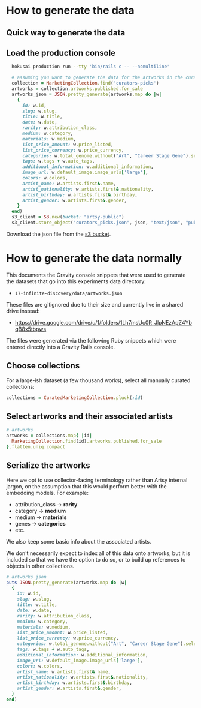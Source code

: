 # How to generate the data

## Quick way to generate the data

## Load the production console

```bash
  hokusai production run --tty 'bin/rails c -- --nomultiline'
```

```ruby
  # assuming you want to generate the data for the artworks in the curators picks collection
  collection = MarketingCollection.find('curators-picks')
  artworks = collection.artworks.published.for_sale
  artworks_json = JSON.pretty_generate(artworks.map do |w|
    {
      id: w.id,
      slug: w.slug,
      title: w.title,
      date: w.date,
      rarity: w.attribution_class,
      medium: w.category,
      materials: w.medium,
      list_price_amount: w.price_listed,
      list_price_currency: w.price_currency,
      categories: w.total_genome.without("Art", "Career Stage Gene").select{ |k,v| k !~ /(galleries based|made in)/i && v == 100}.keys,
      tags: w.tags + w.auto_tags,
      additional_information: w.additional_information,
      image_url: w.default_image.image_urls['large'],
      colors: w.colors,
      artist_name: w.artists.first&.name,
      artist_nationality: w.artists.first&.nationality,
      artist_birthday: w.artists.first&.birthday,
      artist_gender: w.artists.first&.gender,
    }
  end)
  s3_client = S3.new(bucket: "artsy-public")
  s3_client.store_object("curators_picks.json", json, "text/json", "public-read")
```

Download the json file from the
[s3 bucket](https://us-east-1.console.aws.amazon.com/s3/object/artsy-data?region=us-east-1&bucketType=general&prefix=curater_picks.json).

# How to generate the data normally

This documents the Gravity console snippets that were used to generate the
datasets that go into this experiments data directory:

- `17-infinite-discovery/data/artworks.json`

These files are gitignored due to their size and currently live in a shared
drive instead:

- https://drive.google.com/drive/u/1/folders/1Lh7msUc0R_JlpNEzApZ4YbqB8x5tbpws

The files were generated via the following Ruby snippets which were entered
directly into a Gravity Rails console.

## Choose collections

For a large-ish dataset (a few thousand works), select all manually curated
collections:

```ruby
collections = CuratedMarketingCollection.pluck(:id)
```

## Select artworks and their associated artists

```ruby
# artworks
artworks = collections.map{ |id|
  MarketingCollection.find(id).artworks.published.for_sale
}.flatten.uniq.compact
```

## Serialize the artworks

Here we opt to use collector-facing terminology rather than Artsy internal
jargon, on the assumption that this would perform better with the embedding
models. For example:

- attribution_class → **rarity**
- category → **medium**
- medium → **materials**
- genes → **categories**
- etc.

We also keep some basic info about the associated artists.

We don't necessarily expect to index all of this data onto artworks, but it is
included so that we have the option to do so, or to build up references to
objects in other collections.

```ruby
# artworks json
puts JSON.pretty_generate(artworks.map do |w|
  {
    id: w.id,
    slug: w.slug,
    title: w.title,
    date: w.date,
    rarity: w.attribution_class,
    medium: w.category,
    materials: w.medium,
    list_price_amount: w.price_listed,
    list_price_currency: w.price_currency,
    categories: w.total_genome.without("Art", "Career Stage Gene").select{ |k,v| k !~ /(galleries based|made in)/i && v == 100}.keys,
    tags: w.tags + w.auto_tags,
    additional_information: w.additional_information,
    image_url: w.default_image.image_urls['large'],
    colors: w.colors,
    artist_name: w.artists.first&.name,
    artist_nationality: w.artists.first&.nationality,
    artist_birthday: w.artists.first&.birthday,
    artist_gender: w.artists.first&.gender,
  }
end)
```
